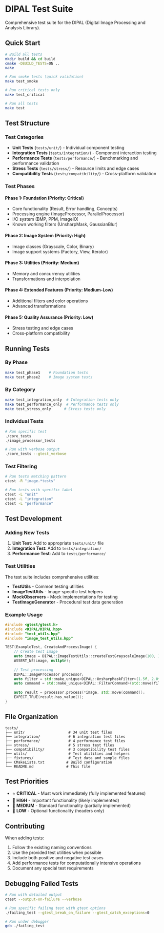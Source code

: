 # DIPAL Test Suite

Comprehensive test suite for the DIPAL (Digital Image Processing and Analysis Library).

## Quick Start

```bash
# Build all tests
mkdir build && cd build
cmake -DBUILD_TESTS=ON ..
make

# Run smoke tests (quick validation)
make test_smoke

# Run critical tests only
make test_critical

# Run all tests
make test
```

## Test Structure

### Test Categories

- **Unit Tests** (`tests/unit/`) - Individual component testing
- **Integration Tests** (`tests/integration/`) - Component interaction testing  
- **Performance Tests** (`tests/performance/`) - Benchmarking and performance validation
- **Stress Tests** (`tests/stress/`) - Resource limits and edge cases
- **Compatibility Tests** (`tests/compatibility/`) - Cross-platform validation

### Test Phases

#### Phase 1: Foundation (Priority: Critical)
- Core functionality (Result<T>, Error handling, Concepts)
- Processing engine (ImageProcessor, ParallelProcessor)
- I/O system (BMP, PPM, ImageIO)
- Known working filters (UnsharpMask, GaussianBlur)

#### Phase 2: Image System (Priority: High)
- Image classes (Grayscale, Color, Binary)
- Image support systems (Factory, View, Iterator)

#### Phase 3: Utilities (Priority: Medium)
- Memory and concurrency utilities
- Transformations and interpolation

#### Phase 4: Extended Features (Priority: Medium-Low)
- Additional filters and color operations
- Advanced transformations

#### Phase 5: Quality Assurance (Priority: Low)
- Stress testing and edge cases
- Cross-platform compatibility

## Running Tests

### By Phase
```bash
make test_phase1    # Foundation tests
make test_phase2    # Image system tests
```

### By Category
```bash
make test_integration_only  # Integration tests only
make test_performance_only  # Performance tests only
make test_stress_only      # Stress tests only
```

### Individual Tests
```bash
# Run specific test
./core_tests
./image_processor_tests

# Run with verbose output
./core_tests --gtest_verbose
```

### Test Filtering
```bash
# Run tests matching pattern
ctest -R "image.*tests"

# Run tests with specific label
ctest -L "unit"
ctest -L "integration"
ctest -L "performance"
```

## Test Development

### Adding New Tests

1. **Unit Test**: Add to appropriate `tests/unit/` file
2. **Integration Test**: Add to `tests/integration/`
3. **Performance Test**: Add to `tests/performance/`

### Test Utilities

The test suite includes comprehensive utilities:

- **TestUtils** - Common testing utilities
- **ImageTestUtils** - Image-specific test helpers
- **MockObservers** - Mock implementations for testing
- **TestImageGenerator** - Procedural test data generation

### Example Usage

```cpp
#include <gtest/gtest.h>
#include <DIPAL/DIPAL.hpp>
#include "test_utils.hpp"
#include "image_test_utils.hpp"

TEST(ExampleTest, CreateAndProcessImage) {
    // Create test image
    auto image = DIPAL::ImageTestUtils::createTestGrayscaleImage(100, 100, 128);
    ASSERT_NE(image, nullptr);
    
    // Test processing
    DIPAL::ImageProcessor processor;
    auto filter = std::make_unique<DIPAL::UnsharpMaskFilter>(1.5f, 2.0f, 10);
    auto command = std::make_unique<DIPAL::FilterCommand>(std::move(filter));
    
    auto result = processor.process(*image, std::move(command));
    EXPECT_TRUE(result.has_value());
}
```

## File Organization

```
tests/
├── unit/                    # 34 unit test files
├── integration/             # 6 integration test files
├── performance/             # 4 performance test files
├── stress/                  # 5 stress test files
├── compatibility/           # 3 compatibility test files
├── utils/                   # Test utilities and helpers
├── fixtures/                # Test data and sample files
├── CMakeLists.txt          # Build configuration
└── README.md               # This file
```

## Test Priorities

- ⭐ **CRITICAL** - Must work immediately (fully implemented features)
- 🔧 **HIGH** - Important functionality (likely implemented)
- 🔧 **MEDIUM** - Standard functionality (partially implemented)
- 🔧 **LOW** - Optional functionality (headers only)

## Contributing

When adding tests:

1. Follow the existing naming conventions
2. Use the provided test utilities when possible
3. Include both positive and negative test cases
4. Add performance tests for computationally intensive operations
5. Document any special test requirements

## Debugging Failed Tests

```bash
# Run with detailed output
ctest --output-on-failure --verbose

# Run specific failing test with gtest options
./failing_test --gtest_break_on_failure --gtest_catch_exceptions=0

# Run under debugger
gdb ./failing_test
```
